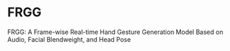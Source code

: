 # FRGG
FRGG: A Frame-wise Real-time Hand Gesture Generation Model Based on Audio, Facial Blendweight, and Head Pose
